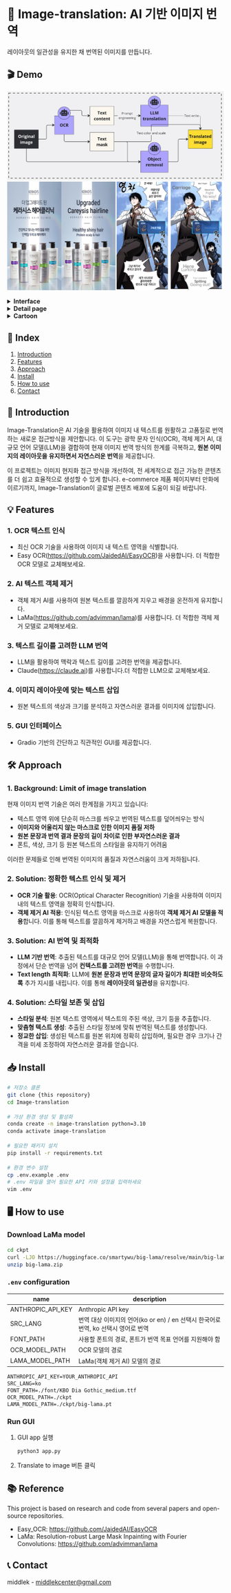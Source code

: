 # 🎨 Image-translation: AI 기반 이미지 번역
<!-- ![git_header](assets/favorfit_git_header.png) -->
레이아웃의 일관성을 유지한 채 번역된 이미지를 만듭니다.

## 🎬 Demo
![structure](assets/structure.jpg)
![project_header](assets/project_header.png)
<details>
    <summary><strong>Interface</strong></summary>
    <ul>
        <img src="assets/interface.png" alt="interface">
    </ul>
</details>
<details>
    <summary><strong>Detail page</strong></summary>
    <ul>
        Before translate(left) / After translate(right)
        <img src="assets/detail_0.png" alt="detail_0">
        Before translate(left) / After translate(right)
        <img src="assets/detail_1.png" alt="detail_1">
        Before translate(left) / After translate(right)
        <img src="assets/detail_2.png" alt="detail_2">
    </ul>
</details>
<details>
    <summary><strong>Cartoon</strong></summary>
    <ul>
        This is just a temporary and insignificant result that needs a lot of improvement. The prompt provided to the LLM is not suitable, and the OCR settings are not configured to work well with comics.
        <br/><br/>
        Before translate(left) / After translate(right)
        <img src="assets/webtoon_0.png" alt="webtoon_0">
        Before translate(left) / After translate(right)
        <img src="assets/webtoon_1.png" alt="webtoon_1">
    </ul>
</details>

## 📌 Index
1. [Introduction](#-introduction)
2. [Features](#-features)
3. [Approach](#-approach)
4. [Install](#-install)
5. [How to use](#-how-to-use)
6. [Contact](#-contact)

## 🚀 Introduction
Image-Translation은 AI 기술을 활용하여 이미지 내 텍스트를 원활하고 고품질로 번역하는 새로운 접근방식을 제안합니다. 이 도구는 광학 문자 인식(OCR), 객체 제거 AI, 대규모 언어 모델(LLM)을 결합하여 현재 이미지 번역 방식의 한계를 극복하고, **원본 이미지의 레이아웃을 유지하면서 자연스러운 번역**을 제공합니다.

이 프로젝트는 이미지 현지화 접근 방식을 개선하여, 전 세계적으로 접근 가능한 콘텐츠를 더 쉽고 효율적으로 생성할 수 있게 합니다. e-commerce 제품 페이지부터 만화에 이르기까지, Image-Translation이 글로벌 콘텐츠 배포에 도움이 되길 바랍니다.

## 💡 Features
### 1. OCR 텍스트 인식
- 최신 OCR 기술을 사용하여 이미지 내 텍스트 영역을 식별합니다.
- Easy OCR(https://github.com/JaidedAI/EasyOCR)을 사용합니다. 더 적합한 OCR 모델로 교체해보세요.

### 2. AI 텍스트 객체 제거
- 객체 제거 AI를 사용하여 원본 텍스트를 깔끔하게 지우고 배경을 온전하게 유지합니다.
- LaMa(https://github.com/advimman/lama)를 사용합니다. 더 적합한 객체 제거 모델로 교체해보세요.

### 3. 텍스트 길이를 고려한 LLM 번역
- LLM을 활용하여 맥락과 텍스트 길이를 고려한 번역을 제공합니다.
- Claude(https://claude.ai)를 사용합니다.더 적합한 LLM으로 교체해보세요.

### 4. 이미지 레이아웃에 맞는 텍스트 삽입
- 원본 텍스트의 색상과 크기를 분석하고 자연스러운 결과를 이미지에 삽입합니다.

### 5. GUI 인터페이스
- Gradio 기반의 간단하고 직관적인 GUI를 제공합니다.

## 🛠 Approach

### 1. Background: Limit of image translation
현재 이미지 번역 기술은 여러 한계점을 가지고 있습니다:
- 텍스트 영역 위에 단순히 마스크를 씌우고 번역된 텍스트를 덮어씌우는 방식
- **이미지와 어울리지 않는 마스크로 인한 이미지 품질 저하**
- **원본 문장과 번역 결과 문장의 길이 차이로 인한 부자연스러운 결과**
- 폰트, 색상, 크기 등 원본 텍스트의 스타일을 유지하기 어려움

이러한 문제들로 인해 번역된 이미지의 품질과 자연스러움이 크게 저하됩니다.

### 2. Solution: 정확한 텍스트 인식 및 제거
- **OCR 기술 활용**: OCR(Optical Character Recognition) 기술을 사용하여 이미지 내의 텍스트 영역을 정확히 인식합니다.
- **객체 제거 AI 적용**: 인식된 텍스트 영역을 마스크로 사용하여 **객체 제거 AI 모델을 적용**합니다. 이를 통해 텍스트를 깔끔하게 제거하고 배경을 자연스럽게 복원합니다.

### 3. Solution: AI 번역 및 최적화
- **LLM 기반 번역**: 추출된 텍스트를 대규모 언어 모델(LLM)을 통해 번역합니다. 이 과정에서 단순 번역을 넘어 **컨텍스트를 고려한 번역**을 수행합니다.
- **Text length 최적화**: LLM에 **원본 문장과 번역 문장의 글자 길이가 최대한 비슷하도록** 추가 지시를 내립니다. 이를 통해 **레이아웃의 일관성**을 유지합니다.

### 4. Solution: 스타일 보존 및 삽입
- **스타일 분석**: 원본 텍스트 영역에서 텍스트의 주된 색상, 크기 등을 추출합니다.
- **맞춤형 텍스트 생성**: 추출된 스타일 정보에 맞춰 번역된 텍스트를 생성합니다.
- **정교한 삽입**: 생성된 텍스트를 원본 위치에 정확히 삽입하며, 필요한 경우 크기나 간격을 미세 조정하여 자연스러운 결과를 얻습니다.


## 📥 Install
```bash
# 저장소 클론
git clone {this repository}
cd Image-translation

# 가상 환경 생성 및 활성화
conda create -n image-translation python=3.10
conda activate image-translation

# 필요한 패키지 설치
pip install -r requirements.txt

# 환경 변수 설정
cp .env.example .env
# .env 파일을 열어 필요한 API 키와 설정을 입력하세요
vim .env
```

## 🖥 How to use
### Download LaMa model
```bash
cd ckpt
curl -LJO https://huggingface.co/smartywu/big-lama/resolve/main/big-lama.zip
unzip big-lama.zip
```
### `.env` configuration
| name | description |
|--------|------|
| ANTHROPIC_API_KEY | Anthropic API key |
| SRC_LANG | 번역 대상 이미지의 언어(ko or en) / en 선택시 한국어로 번역, ko 선택시 영어로 번역|
| FONT_PATH | 사용할 폰트의 경로, 폰트가 번역 목표 언어를 지원해야 함 |
| OCR_MODEL_PATH | OCR 모델의 경로 |
| LAMA_MODEL_PATH | LaMa(객체 제거 AI) 모델의 경로 |

```
ANTHROPIC_API_KEY=YOUR_ANTHROPIC_API
SRC_LANG=ko
FONT_PATH=./font/KBO Dia Gothic_medium.ttf 
OCR_MODEL_PATH=./ckpt
LAMA_MODEL_PATH=./ckpt/big-lama.pt
```
### Run GUI
1. GUI app 실행
    ```bash
    python3 app.py
    ```
2. Translate to image 버튼 클릭

## 📚 Reference

This project is based on research and code from several papers and open-source repositories.

- Easy_OCR: https://github.com/JaidedAI/EasyOCR
- LaMa: Resolution-robust Large Mask Inpainting with Fourier Convolutions: https://github.com/advimman/lama

## 📞 Contact
middlek - middlekcenter@gmail.com

<!-- favorfit - lab@favorfit.ai -->